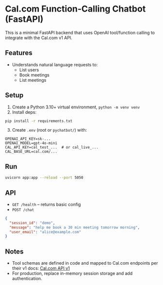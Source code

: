 # Cal.com Function-Calling Chatbot (FastAPI)

This is a minimal FastAPI backend that uses OpenAI tool/function calling to integrate with the Cal.com v1 API.

## Features
- Understands natural language requests to:
  - List users
  - Book meetings
  - List meetings

## Setup
1. Create a Python 3.10+ virtual environment, `python -m venv venv`
2. Install deps:
```bash
pip install -r requirements.txt
```
3. Create `.env` (root or `pychatbot/`) with:
```env
OPENAI_API_KEY=sk-...
OPENAI_MODEL=gpt-4o-mini
CAL_API_KEY=cal_test_...  # or cal_live_...
CAL_BASE_URL=cal.com/...
```

## Run
```bash
uvicorn app:app --reload --port 5050
```

## API
- `GET /health` – returns basic config
- `POST /chat`
```json
{
  "session_id": "demo",
  "message": "help me book a 30 min meeting tomorrow morning",
  "user_email": "alice@example.com"
}
```

## Notes
- Tool schemas are defined in code and mapped to Cal.com endpoints per their v1 docs: [Cal.com API v1](https://cal.com/docs/api-reference/v1/introduction)
- For production, replace in-memory session storage and add authentication.

